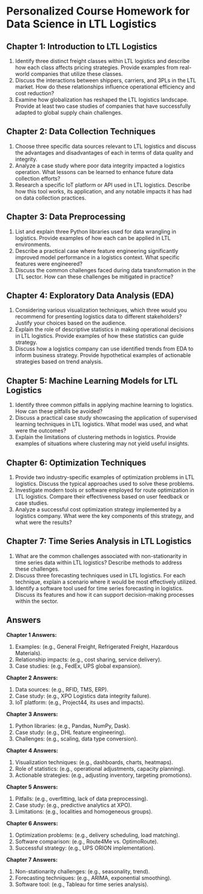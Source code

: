 # Personalized Course Homework for Data Science in LTL Logistics

## Chapter 1: Introduction to LTL Logistics
1. Identify three distinct freight classes within LTL logistics and describe how each class affects pricing strategies. Provide examples from real-world companies that utilize these classes.
2. Discuss the interactions between shippers, carriers, and 3PLs in the LTL market. How do these relationships influence operational efficiency and cost reduction?
3. Examine how globalization has reshaped the LTL logistics landscape. Provide at least two case studies of companies that have successfully adapted to global supply chain challenges.

## Chapter 2: Data Collection Techniques
1. Choose three specific data sources relevant to LTL logistics and discuss the advantages and disadvantages of each in terms of data quality and integrity.
2. Analyze a case study where poor data integrity impacted a logistics operation. What lessons can be learned to enhance future data collection efforts?
3. Research a specific IoT platform or API used in LTL logistics. Describe how this tool works, its application, and any notable impacts it has had on data collection practices.

## Chapter 3: Data Preprocessing
1. List and explain three Python libraries used for data wrangling in logistics. Provide examples of how each can be applied in LTL environments.
2. Describe a practical case where feature engineering significantly improved model performance in a logistics context. What specific features were engineered?
3. Discuss the common challenges faced during data transformation in the LTL sector. How can these challenges be mitigated in practice?

## Chapter 4: Exploratory Data Analysis (EDA)
1. Considering various visualization techniques, which three would you recommend for presenting logistics data to different stakeholders? Justify your choices based on the audience.
2. Explain the role of descriptive statistics in making operational decisions in LTL logistics. Provide examples of how these statistics can guide strategy.
3. Discuss how a logistics company can use identified trends from EDA to inform business strategy. Provide hypothetical examples of actionable strategies based on trend analysis.

## Chapter 5: Machine Learning Models for LTL Logistics
1. Identify three common pitfalls in applying machine learning to logistics. How can these pitfalls be avoided?
2. Discuss a practical case study showcasing the application of supervised learning techniques in LTL logistics. What model was used, and what were the outcomes?
3. Explain the limitations of clustering methods in logistics. Provide examples of situations where clustering may not yield useful insights.

## Chapter 6: Optimization Techniques
1. Provide two industry-specific examples of optimization problems in LTL logistics. Discuss the typical approaches used to solve these problems.
2. Investigate modern tools or software employed for route optimization in LTL logistics. Compare their effectiveness based on user feedback or case studies.
3. Analyze a successful cost optimization strategy implemented by a logistics company. What were the key components of this strategy, and what were the results?

## Chapter 7: Time Series Analysis in LTL Logistics
1. What are the common challenges associated with non-stationarity in time series data within LTL logistics? Describe methods to address these challenges.
2. Discuss three forecasting techniques used in LTL logistics. For each technique, explain a scenario where it would be most effectively utilized.
3. Identify a software tool used for time series forecasting in logistics. Discuss its features and how it can support decision-making processes within the sector.

## Answers
**Chapter 1 Answers:**
1. Examples: (e.g., General Freight, Refrigerated Freight, Hazardous Materials).
2. Relationship impacts: (e.g., cost sharing, service delivery).
3. Case studies: (e.g., FedEx, UPS global expansion).

**Chapter 2 Answers:**
1. Data sources: (e.g., RFID, TMS, ERP).
2. Case study: (e.g., XPO Logistics data integrity failure).
3. IoT platform: (e.g., Project44, its uses and impacts).

**Chapter 3 Answers:**
1. Python libraries: (e.g., Pandas, NumPy, Dask).
2. Case study: (e.g., DHL feature engineering).
3. Challenges: (e.g., scaling, data type conversion).

**Chapter 4 Answers:**
1. Visualization techniques: (e.g., dashboards, charts, heatmaps).
2. Role of statistics: (e.g., operational adjustments, capacity planning).
3. Actionable strategies: (e.g., adjusting inventory, targeting promotions).

**Chapter 5 Answers:**
1. Pitfalls: (e.g., overfitting, lack of data preprocessing).
2. Case study: (e.g., predictive analytics at XPO).
3. Limitations: (e.g., localities and homogeneous groups).

**Chapter 6 Answers:**
1. Optimization problems: (e.g., delivery scheduling, load matching).
2. Software comparison: (e.g., Route4Me vs. OptimoRoute).
3. Successful strategy: (e.g., UPS ORION implementation).

**Chapter 7 Answers:**
1. Non-stationarity challenges: (e.g., seasonality, trend).
2. Forecasting techniques: (e.g., ARIMA, exponential smoothing).
3. Software tool: (e.g., Tableau for time series analysis).